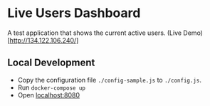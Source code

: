 # Live Users Dashboard

A test application that shows the current active users. (Live Demo)[http://134.122.106.240/]

## Local Development

- Copy the configuration file `./config-sample.js` to `./config.js`.
- Run `docker-compose up`
- Open [localhost:8080](http://localhost:8080)
